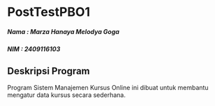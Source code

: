 # PostTestPBO1

##### Nama : Marza Hanaya Melodya Goga
##### NIM : 2409116103

## Deskripsi Program
Program Sistem Manajemen Kursus Online ini dibuat untuk membantu mengatur data kursus secara sederhana.
